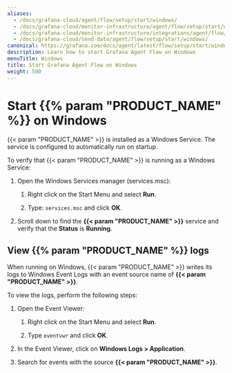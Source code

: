 ```yaml
---
aliases:
  - /docs/grafana-cloud/agent/flow/setup/start/windows/
  - /docs/grafana-cloud/monitor-infrastructure/agent/flow/setup/start/windows/
  - /docs/grafana-cloud/monitor-infrastructure/integrations/agent/flow/setup/start/windows/
  - /docs/grafana-cloud/send-data/agent/flow/setup/start/windows/
canonical: https://grafana.com/docs/agent/latest/flow/setup/start/windows/
description: Learn how to start Grafana Agent Flow on Windows
menuTitle: Windows
title: Start Grafana Agent Flow on Windows
weight: 500
---
```


# Start {{% param "PRODUCT_NAME" %}} on Windows

{{< param "PRODUCT_NAME" >}} is installed as a Windows Service. The service is configured to automatically run on startup.

To verify that {{< param "PRODUCT_NAME" >}} is running as a Windows Service:

1. Open the Windows Services manager (services.msc):

    1. Right click on the Start Menu and select **Run**.

    1. Type: `services.msc` and click **OK**.

1. Scroll down to find the **{{< param "PRODUCT_NAME" >}}** service and verify that the **Status** is **Running**.

## View {{% param "PRODUCT_NAME" %}} logs

When running on Windows, {{< param "PRODUCT_NAME" >}} writes its logs to Windows Event
Logs with an event source name of **{{< param "PRODUCT_NAME" >}}**.

To view the logs, perform the following steps:

1. Open the Event Viewer:

    1. Right click on the Start Menu and select **Run**.

    1. Type `eventvwr` and click **OK**.

1. In the Event Viewer, click on **Windows Logs > Application**.

1. Search for events with the source **{{< param "PRODUCT_NAME" >}}**.
